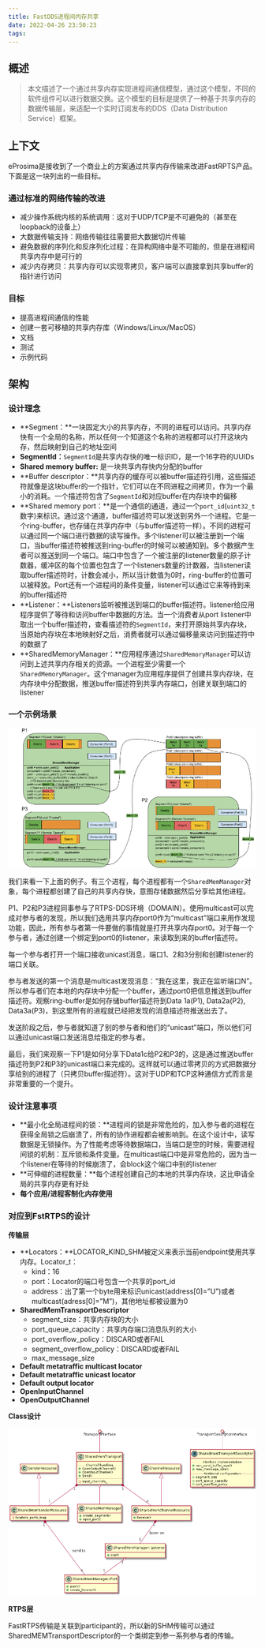 ```yaml
---
title: FastDDS进程间内存共享
date: 2022-04-26 23:50:23
tags:
---
```


## 概述

> 本文描述了一个通过共享内存实现进程间通信模型，通过这个模型，不同的软件组件可以进行数据交换。这个模型的目标是提供了一种基于共享内存的数据传输层，来适配一个实时订阅发布的DDS（Data Distribution Service）框架。
> 

## 上下文

eProsima是接收到了一个商业上的方案通过共享内存传输来改进FastRPTS产品。下面是这一块列出的一些目标。

### **通过标准的网络传输的改进**

- 减少操作系统内核的系统调用：这对于UDP/TCP是不可避免的（甚至在loopback的设备上）
- 大数据传输支持：网络传输往往需要把大数据切片传输
- 避免数据的序列化和反序列化过程：在异构网络中是不可能的，但是在进程间共享内存中是可行的
- 减少内存拷贝：共享内存可以实现零拷贝，客户端可以直接拿到共享buffer的指针进行访问

### **目标**

- 提高进程间通信的性能
- 创建一套可移植的共享内存库（Windows/Linux/MacOS）
- 文档
- 测试
- 示例代码

## 架构

### **设计理念**

- **Segment：**一块固定大小的共享内存，不同的进程可以访问。共享内存快有一个全局的名称，所以任何一个知道这个名称的进程都可以打开这块内存，然后映射到自己的地址空间
- **SegmentId：**`SegmentId`是共享内存快的唯一标识ID，是一个16字符的UUIDs
- **Shared memory buffer:** 是一块共享内存快内分配的buffer
- **Buffer descriptor：**共享内存的缓存可以被buffer描述符引用，这些描述符就像是这块buffer的一个指针，它们可以在不同进程之间拷贝，作为一个最小的消耗。一个描述符包含了`SegmentId`和对应buffer在内存块中的偏移
- **Shared memory port：**是一个通信的通道，通过一个`port_id`(`uint32_t`数字)来标识。通过这个通道，buffer描述符可以发送到另外一个进程。它是一个ring-buffer，也存储在共享内存中（与buffer描述符一样）。不同的进程可以通过同一个端口进行数据的读写操作。多个listener可以被注册到一个端口，当buffer描述符被推送到ring-buffer的时候可以被通知到。多个数据产生者可以推送到同一个端口。端口中包含了一个被注册的listener数量的原子计数器，缓冲区的每个位置也包含了一个listeners数量的计数器，当listener读取buffer描述符时，计数会减小，所以当计数值为0时，ring-buffer的位置可以被释放。Port还有一个进程间的条件变量，listener可以通过它来等待到来的buffer描述符
- **Listener：**Listeners监听被推送到端口的buffer描述符。listener给应用程序提供了等待和访问buffer中数据的方法。当一个消费者从port listener中取出一个buffer描述符，查看描述符的`SegmentId`，来打开原始共享内存块，当原始内存块在本地映射好之后，消费者就可以通过偏移量来访问到描述符中的数据了
- **SharedMemoryManager：**应用程序通过`SharedMemoryManager`可以访问到上述共享内存相关的资源。一个进程至少需要一个`SharedMemoryManager`。这个manager为应用程序提供了创建共享内存块，在内存块中分配数据，推送buffer描述符到共享内存端口，创建关联到端口的listener

### 一个**示例场景**

![interprocess_shared_mem1.png](fastdds-03-shm-arch/interprocess_shared_mem1.png)

我们来看一下上面的例子。有三个进程，每个进程都有一个`SharedMemManager`对象，每个进程都创建了自己的共享内存快，意图存储数据然后分享给其他进程。

P1、P2和P3进程同事参与了RTPS-DDS环境（DOMAIN）。使用multicast可以完成对参与者的发现，所以我们选用共享内存port0作为“multicast”端口来用作发现功能，因此，所有参与者第一件要做的事情就是打开共享内存port0。对于每一个参与者，通过创建一个绑定到port0的listener，来读取到来的buffer描述符。

每一个参与者打开一个端口接收unicast消息，端口1、2和3分别和创建listener的端口关联。

参与者发送的第一个消息是multicast发现消息：“我在这里，我正在监听端口N”。所以参与者们在本地的内存块中分配一个buffer，通过port0把信息推送到buffer描述符。观察ring-buffer是如何存储buffer描述符到Data 1a(P1), Data2a(P2), Data3a(P3)，到这里所有的进程就已经把发现的消息描述符推送出去了。

发送阶段之后，参与者就知道了别的参与者和他们的“unicast”端口，所以他们可以通过unicast端口发送消息给指定的参与者。

最后，我们来观察一下P1是如何分享下Data1c给P2和P3的，这是通过推送buffer描述符到P2和P3的unicast端口来完成的。这样就可以通过零拷贝的方式把数据分享给别的进程了（只拷贝buffer描述符）。这对于UDP和TCP这种通信方式而言是非常重要的一个提升。

### **设计注意事项**

- **最小化全局进程间的锁：**进程间的锁是非常危险的，加入参与者的进程在获得全局锁之后崩溃了，所有的协作进程都会被影响到。在这个设计中，读写数据是无锁操作。为了性能考虑等待数据端口，当端口是空的时候，需要进程间锁的机制：互斥锁和条件变量。在multicast端口中是非常危险的，因为当一个listener在等待的时候崩溃了，会block这个端口中别的listener
- **可伸缩的进程数量：**每个进程创建自己的本地的共享内存块，这比申请全局的共享内存更有好处
- **每个应用/进程客制化内存使用**

### 对应到FstRTPS的设计

**传输层**

- **Locators：**LOCATOR_KIND_SHM被定义来表示当前endpoint使用共享内存。Locator_t：
    - kind：16
    - port：Locator的端口号包含一个共享的port_id
    - address：出了第一个byte用来标识unicast(address[0]=”U”)或者multicast(adress[0]=”M”)，其他地址都被设置为0
- **SharedMemTransportDescriptor**
    - segment_size：共享内存块的大小
    - port_queue_capacity：共享内存端口消息队列的大小
    - port_overflow_policy：DISCARD或者FAIL
    - segment_overflow_policy：DISCARD或者FAIL
    - max_message_size
- **Default metatraffic multicast locator**
- **Default metatraffic unicast locator**
- **Default output locator**
- **OpenInputChannel**
- **OpenOutputChannel**

**Class设计**

![interprocess_shared_mem2.png](fastdds-03-shm-arch/interprocess_shared_mem2.png)

**RTPS层**

FastRTPS传输是关联到participant的，所以新的SHM传输可以通过SharedMEMTransportDescriptor的一个类绑定到参一系列参与者的传输。